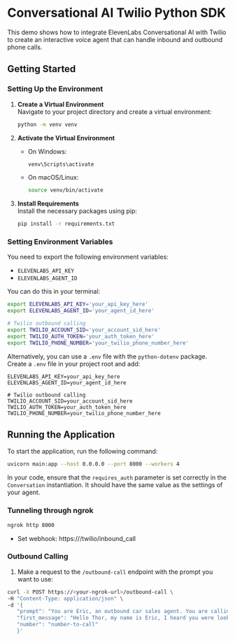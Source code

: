 # Conversational AI Twilio Python SDK

This demo shows how to integrate ElevenLabs Conversational AI with Twilio to create an interactive voice agent that can handle inbound and outbound phone calls.

## Getting Started

### Setting Up the Environment

1. **Create a Virtual Environment**  
   Navigate to your project directory and create a virtual environment:

   ```bash
   python -m venv venv
   ```

2. **Activate the Virtual Environment**

   - On Windows:
     ```bash
     venv\Scripts\activate
     ```
   - On macOS/Linux:
     ```bash
     source venv/bin/activate
     ```

3. **Install Requirements**  
   Install the necessary packages using pip:

   ```bash
   pip install -r requirements.txt
   ```

### Setting Environment Variables

You need to export the following environment variables:

- `ELEVENLABS_API_KEY`
- `ELEVENLABS_AGENT_ID`

You can do this in your terminal:

```bash
export ELEVENLABS_API_KEY='your_api_key_here'
export ELEVENLABS_AGENT_ID='your_agent_id_here'

# Twilio outbound calling
export TWILIO_ACCOUNT_SID='your_account_sid_here'
export TWILIO_AUTH_TOKEN='your_auth_token_here'
export TWILIO_PHONE_NUMBER='your_twilio_phone_number_here'
```

Alternatively, you can use a `.env` file with the `python-dotenv` package. Create a `.env` file in your project root and add:

```
ELEVENLABS_API_KEY=your_api_key_here
ELEVENLABS_AGENT_ID=your_agent_id_here

# Twilio outbound calling
TWILIO_ACCOUNT_SID=your_account_sid_here
TWILIO_AUTH_TOKEN=your_auth_token_here
TWILIO_PHONE_NUMBER=your_twilio_phone_number_here
```

## Running the Application

To start the application, run the following command:

```bash
uvicorn main:app --host 0.0.0.0 --port 8000 --workers 4
```

In your code, ensure that the `requires_auth` parameter is set correctly in the `Conversation` instantiation. It should have the same value as the settings of your agent.

### Tunneling through ngrok

```bash
ngrok http 8000
```

- Set webhook: https://<ngrok-url>/twilio/inbound_call

### Outbound Calling

1. Make a request to the `/outbound-call` endpoint with the prompt you want to use:

```bash
curl -X POST https://<your-ngrok-url>/outbound-call \
-H "Content-Type: application/json" \
-d '{
   "prompt": "You are Eric, an outbound car sales agent. You are calling to sell a new car to the customer. Be friendly and professional and answer all questions.",
   "first_message": "Hello Thor, my name is Eric, I heard you were looking for a new car! What model and color are you looking for?",
   "number": "number-to-call"
   }'
```

